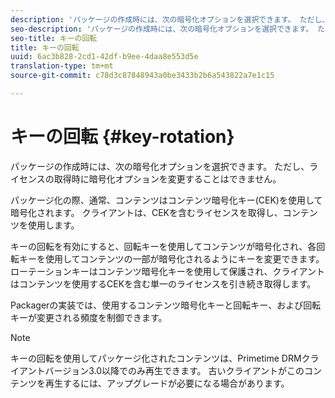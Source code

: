 ```yaml
---
description: 'パッケージの作成時には、次の暗号化オプションを選択できます。 ただし、ライセンスの取得中に暗号化オプションを変更することはできません '
seo-description: 'パッケージの作成時には、次の暗号化オプションを選択できます。 ただし、ライセンスの取得中に暗号化オプションを変更することはできません '
seo-title: キーの回転
title: キーの回転
uuid: 6ac3b828-2cd1-42df-b9ee-4daa8e553d5e
translation-type: tm+mt
source-git-commit: c78d3c87848943a0be3433b2b6a543822a7e1c15

---
```



# キーの回転 {#key-rotation}

パッケージの作成時には、次の暗号化オプションを選択できます。 ただし、ライセンスの取得時に暗号化オプションを変更することはできません。

パッケージ化の際、通常、コンテンツはコンテンツ暗号化キー(CEK)を使用して暗号化されます。 クライアントは、CEKを含むライセンスを取得し、コンテンツを使用します。

キーの回転を有効にすると、回転キーを使用してコンテンツが暗号化され、各回転キーを使用してコンテンツの一部が暗号化されるようにキーを変更できます。 ローテーションキーはコンテンツ暗号化キーを使用して保護され、クライアントはコンテンツを使用するCEKを含む単一のライセンスを引き続き取得します。

Packagerの実装では、使用するコンテンツ暗号化キーと回転キー、および回転キーが変更される頻度を制御できます。

>[!NOTE]
>
>キーの回転を使用してパッケージ化されたコンテンツは、Primetime DRMクライアントバージョン3.0以降でのみ再生できます。 古いクライアントがこのコンテンツを再生するには、アップグレードが必要になる場合があります。
